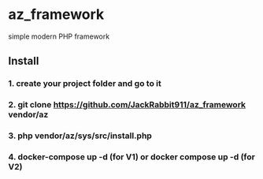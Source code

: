 # az_framework
simple modern PHP framework
## Install
### 1. create your project folder and go to it
### 2. git clone https://github.com/JackRabbit911/az_framework vendor/az
### 3. php vendor/az/sys/src/install.php
### 4. docker-compose up -d (for V1) or docker compose up -d (for V2)

